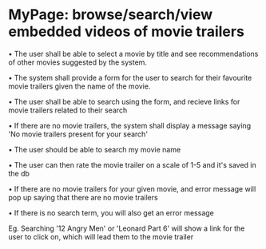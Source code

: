 # MyPage: browse/search/view embedded videos of movie trailers

• The user shall be able to select a movie by title and see recommendations of other movies suggested by the system.

• The system shall provide a form for the user to search for their favourite movie trailers given the name of the movie.

• The user shall be able to search using the form, and recieve links for movie trailers related to their search

• If there are no movie trailers, the system shall display a message saying 'No movie trailers present for your search'

• The user should be able to search my movie name 

• The user can then rate the movie trailer on a scale of 1-5 and it's saved in the db

• If there are no movie trailers for your given movie, and error message will pop up saying that there are no movie trailers

• If there is no search term, you will also get an error message

Eg. Searching '12 Angry Men' or 'Leonard Part 6' will show a link for the user to click on, which will lead them to the movie trailer